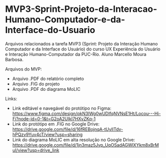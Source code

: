 # MVP3-Sprint-Projeto-da-Interacao-Humano-Computador-e-da-Interface-do-Usuario
Arquivos relacionados a tarefa MVP3 (Sprint: Projeto da Interação Humano Computador e da Interface do Usuário) do curso UX Experiência do Usuário e Interação Humano-Computador da PUC-Rio. Aluno Marcello Moura Barbosa.

Arquivos do MVP:
- Arquivo .PDF do relatório completo
- Arquivo .FIG do projeto
- Arquivo .PDF do diagrama MoLIC

Links:
- Link editável e navegável do protótipo no Figma: https://www.figma.com/design/pkN3lWg0wUDlfqNVNsE1Ht/Locou---Hi-Fi?node-id=0-1&t=G2oA2UIkI7HXvZKq-1
- Link do protótipo em .FIG no Google Drive: https://drive.google.com/file/d/16fREBojnqA-tUyIlTdv-hPQzv9Yuv4cT/view?usp=sharing
- Link do diagrama MoLIC em alta resolução no Google Drive: https://drive.google.com/file/d/1jn3maz5Jvp_UqOSadAGWlXYkm8xBrMuI/view?usp=drive_link
